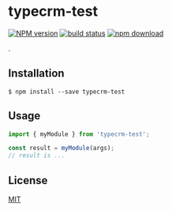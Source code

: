 # typecrm-test

[![NPM version][npm-image]][npm-url]
[![build status][travis-image]][travis-url]
[![npm download][download-image]][download-url]

.

## Installation

`$ npm install --save typecrm-test`

## Usage

```js
import { myModule } from 'typecrm-test';

const result = myModule(args);
// result is ...
```

## License

[MIT](./LICENSE)

[npm-image]: https://img.shields.io/npm/v/typecrm-test.svg?style=flat-square
[npm-url]: https://www.npmjs.com/package/typecrm-test
[travis-image]: https://img.shields.io/travis/cheminfo/typecrm-test/master.svg?style=flat-square
[travis-url]: https://travis-ci.org/cheminfo/typecrm-test
[download-image]: https://img.shields.io/npm/dm/typecrm-test.svg?style=flat-square
[download-url]: https://www.npmjs.com/package/typecrm-test
